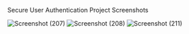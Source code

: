Secure User Authentication Project
Screenshots

![Screenshot (207)](https://github.com/user-attachments/assets/3c8d7ed0-7b7c-4020-bbf4-3d26011dc102)
![Screenshot (208)](https://github.com/user-attachments/assets/34422594-6933-457d-b799-f7d534adcce1)
![Screenshot (211)](https://github.com/user-attachments/assets/0b85ecdf-5c97-493d-b465-de038878a708)


